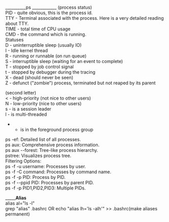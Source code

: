 __________ps ____________
(process status)  
PID - quite obvious, this is the process id.  
TTY - Terminal associated with the process. Here is a very detailed reading about TTY.  
TIME - total time of CPU usage  
CMD - the command which is running.  
Statuses  
D - uninterruptible sleep (usually IO)  
I - Idle kernel thread  
R - running or runnable (on run queue)  
S - interruptible sleep (waiting for an event to complete)  
T - stopped by job control signal  
t - stopped by debugger during the tracing  
X - dead (should never be seen)  
Z - defunct ("zombie") process, terminated but not reaped by its parent  
  
(second letter)    
< - high-priority (not nice to other users)  
N - low-priority (nice to other users)  
s - is a session leader  
l - is multi-threaded  
+ - is in the foreground process group  
  
ps -ef: Detailed list of all processes.  
ps aux: Comprehensive process information.  
ps aux --forest: Tree-like process hierarchy.  
pstree: Visualizes process tree.  
Filtering Options:  
ps -f -u username: Processes by user.  
ps -f -C command: Processes by command name.  
ps -f -p PID: Process by PID.  
ps -f --ppid PID: Processes by parent PID.  
ps -f -p PID1,PID2,PID3: Multiple PIDs.  

_________Alias____  
alias al="ls -l"  
grep "alias" .bashrc OR echo "alias lh='ls -alh'" >> .bashrc(make aliases permanent)
